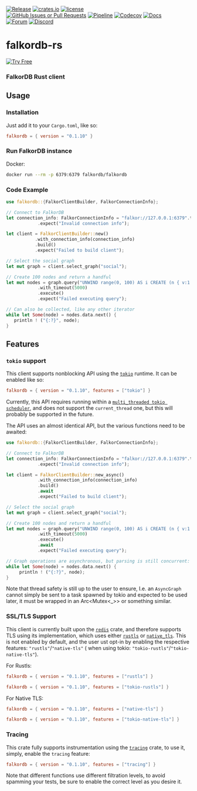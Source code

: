 [![Release](https://img.shields.io/github/release/falkordb/falkordb-rs.svg)](https://github.com/falkordb/falkordb-rs/releases/latest)
[![crates.io](https://img.shields.io/crates/dr/falkordb)](https://crates.io/crates/falkordb)
[![license](https://img.shields.io/crates/l/falkordb)](https://github.com/FalkorDB/falkordb-rs?tab=License-1-ov-file)\
[![GitHub Issues or Pull Requests](https://img.shields.io/github/issues/falkordb/falkordb-rs)](https://github.com/FalkorDB/falkordb-rs/issues)
[![Pipeline](https://img.shields.io/github/actions/workflow/status/falkordb/falkordb-rs/main.yml)](https://github.com/FalkorDB/falkordb-rs)
[![Codecov](https://codecov.io/gh/falkordb/falkordb-rs/branch/main/graph/badge.svg)](https://codecov.io/gh/falkordb/falkordb-rs)
[![Docs](https://img.shields.io/docsrs/falkordb)](https://docs.rs/falkordb/latest/falkordb/)\
[![Forum](https://img.shields.io/badge/Forum-falkordb-blue)](https://github.com/orgs/FalkorDB/discussions)
[![Discord](https://img.shields.io/discord/1146782921294884966?style=flat-square)](https://discord.com/invite/6M4QwDXn2w)

# falkordb-rs

[![Try Free](https://img.shields.io/badge/Try%20Free-FalkorDB%20Cloud-FF8101?labelColor=FDE900&style=for-the-badge&link=https://app.falkordb.cloud)](https://app.falkordb.cloud)

### FalkorDB Rust client

## Usage

### Installation

Just add it to your `Cargo.toml`, like so:

```toml
falkordb = { version = "0.1.10" }
```

### Run FalkorDB instance

Docker:

```sh
docker run --rm -p 6379:6379 falkordb/falkordb
```

### Code Example

```rust
use falkordb::{FalkorClientBuilder, FalkorConnectionInfo};

// Connect to FalkorDB
let connection_info: FalkorConnectionInfo = "falkor://127.0.0.1:6379".try_into()
            .expect("Invalid connection info");

let client = FalkorClientBuilder::new()
           .with_connection_info(connection_info)
           .build()
           .expect("Failed to build client");

// Select the social graph
let mut graph = client.select_graph("social");

// Create 100 nodes and return a handful
let mut nodes = graph.query("UNWIND range(0, 100) AS i CREATE (n { v:1 }) RETURN n LIMIT 10")
            .with_timeout(5000)
            .execute()
            .expect("Failed executing query");

// Can also be collected, like any other iterator
while let Some(node) = nodes.data.next() {
   println ! ("{:?}", node);
}
```

## Features

### `tokio` support

This client supports nonblocking API using the [`tokio`](https://tokio.rs/) runtime.
It can be enabled like so:

```toml
falkordb = { version = "0.1.10", features = ["tokio"] }
```

Currently, this API requires running within a [
`multi_threaded tokio scheduler`](https://docs.rs/tokio/latest/tokio/runtime/index.html#multi-thread-scheduler), and
does not support the `current_thread` one, but this will probably be supported in the future.

The API uses an almost identical API, but the various functions need to be awaited:

```rust
use falkordb::{FalkorClientBuilder, FalkorConnectionInfo};

// Connect to FalkorDB
let connection_info: FalkorConnectionInfo = "falkor://127.0.0.1:6379".try_into()
            .expect("Invalid connection info");

let client = FalkorClientBuilder::new_async()
            .with_connection_info(connection_info)
            .build()
            .await
            .expect("Failed to build client");

// Select the social graph
let mut graph = client.select_graph("social");

// Create 100 nodes and return a handful
let mut nodes = graph.query("UNWIND range(0, 100) AS i CREATE (n { v:1 }) RETURN n LIMIT 10")
            .with_timeout(5000)
            .execute()
            .await
            .expect("Failed executing query");

// Graph operations are asynchronous, but parsing is still concurrent:
while let Some(node) = nodes.data.next() {
     println ! ("{:?}", node);
}
```

Note that thread safety is still up to the user to ensure, I.e. an `AsyncGraph` cannot simply be sent to a task spawned
by tokio and expected to be used later,
it must be wrapped in an Arc<Mutex<_>> or something similar.

### SSL/TLS Support

This client is currently built upon the [`redis`](https://docs.rs/redis/latest/redis/) crate, and therefore supports TLS
using
its implementation, which uses either [`rustls`](https://docs.rs/rustls/latest/rustls/) or [
`native_tls`](https://docs.rs/native-tls/latest/native_tls/).
This is not enabled by default, and the user ust opt-in by enabling the respective features: `"rustls"`/`"native-tls"` (
when using tokio: `"tokio-rustls"`/`"tokio-native-tls"`).

For Rustls:

```toml
falkordb = { version = "0.1.10", features = ["rustls"] }
```

```toml
falkordb = { version = "0.1.10", features = ["tokio-rustls"] }
```

For Native TLS:

```toml
falkordb = { version = "0.1.10", features = ["native-tls"] }
```

```toml
falkordb = { version = "0.1.10", features = ["tokio-native-tls"] }
```

### Tracing

This crate fully supports instrumentation using the [`tracing`](https://docs.rs/tracing/latest/tracing/) crate, to use
it, simply, enable the `tracing` feature:

```toml
falkordb = { version = "0.1.10", features = ["tracing"] }
```

Note that different functions use different filtration levels, to avoid spamming your tests, be sure to enable the
correct level as you desire it.
